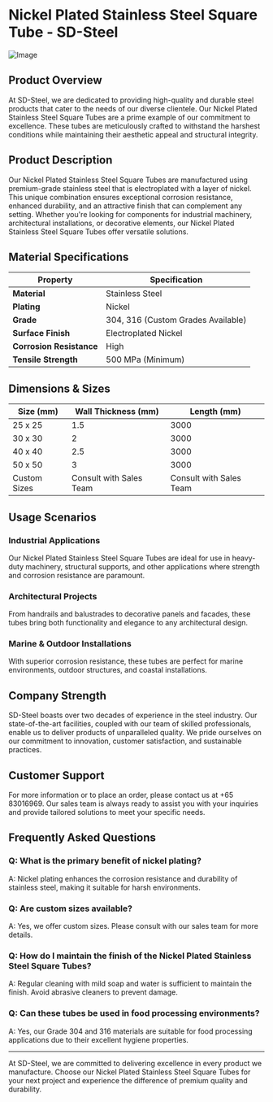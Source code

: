 # Nickel Plated Stainless Steel Square Tube - SD-Steel

![Image](https://github.com/user-attachments/assets/2567258e-e124-4816-932d-1809bd27ef0b)

## Product Overview

At SD-Steel, we are dedicated to providing high-quality and durable steel products that cater to the needs of our diverse clientele. Our Nickel Plated Stainless Steel Square Tubes are a prime example of our commitment to excellence. These tubes are meticulously crafted to withstand the harshest conditions while maintaining their aesthetic appeal and structural integrity.

## Product Description

Our Nickel Plated Stainless Steel Square Tubes are manufactured using premium-grade stainless steel that is electroplated with a layer of nickel. This unique combination ensures exceptional corrosion resistance, enhanced durability, and an attractive finish that can complement any setting. Whether you're looking for components for industrial machinery, architectural installations, or decorative elements, our Nickel Plated Stainless Steel Square Tubes offer versatile solutions.

## Material Specifications

| **Property**            | **Specification**          |
|-------------------------|----------------------------|
| **Material**            | Stainless Steel            |
| **Plating**             | Nickel                     |
| **Grade**               | 304, 316 (Custom Grades Available) |
| **Surface Finish**      | Electroplated Nickel       |
| **Corrosion Resistance**| High                       |
| **Tensile Strength**    | 500 MPa (Minimum)          |

## Dimensions & Sizes

| **Size (mm)** | **Wall Thickness (mm)** | **Length (mm)** |
|---------------|-------------------------|-----------------|
| 25 x 25       | 1.5                      | 3000            |
| 30 x 30       | 2                        | 3000            |
| 40 x 40       | 2.5                      | 3000            |
| 50 x 50       | 3                        | 3000            |
| Custom Sizes  | Consult with Sales Team  | Consult with Sales Team |

## Usage Scenarios

### Industrial Applications
Our Nickel Plated Stainless Steel Square Tubes are ideal for use in heavy-duty machinery, structural supports, and other applications where strength and corrosion resistance are paramount.

### Architectural Projects
From handrails and balustrades to decorative panels and facades, these tubes bring both functionality and elegance to any architectural design.

### Marine & Outdoor Installations
With superior corrosion resistance, these tubes are perfect for marine environments, outdoor structures, and coastal installations.

## Company Strength

SD-Steel boasts over two decades of experience in the steel industry. Our state-of-the-art facilities, coupled with our team of skilled professionals, enable us to deliver products of unparalleled quality. We pride ourselves on our commitment to innovation, customer satisfaction, and sustainable practices.

## Customer Support

For more information or to place an order, please contact us at +65 83016969. Our sales team is always ready to assist you with your inquiries and provide tailored solutions to meet your specific needs.

## Frequently Asked Questions

### Q: What is the primary benefit of nickel plating?
A: Nickel plating enhances the corrosion resistance and durability of stainless steel, making it suitable for harsh environments.

### Q: Are custom sizes available?
A: Yes, we offer custom sizes. Please consult with our sales team for more details.

### Q: How do I maintain the finish of the Nickel Plated Stainless Steel Square Tubes?
A: Regular cleaning with mild soap and water is sufficient to maintain the finish. Avoid abrasive cleaners to prevent damage.

### Q: Can these tubes be used in food processing environments?
A: Yes, our Grade 304 and 316 materials are suitable for food processing applications due to their excellent hygiene properties.

---

At SD-Steel, we are committed to delivering excellence in every product we manufacture. Choose our Nickel Plated Stainless Steel Square Tubes for your next project and experience the difference of premium quality and durability.